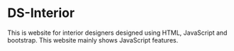 # DS-Interior
This is website for interior designers designed using HTML, JavaScript and bootstrap. This website mainly shows JavaScript features.  
